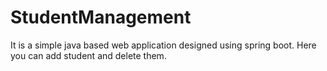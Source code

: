 # StudentManagement

It is a simple java based web application designed using spring boot.
Here you can add student and delete them.
